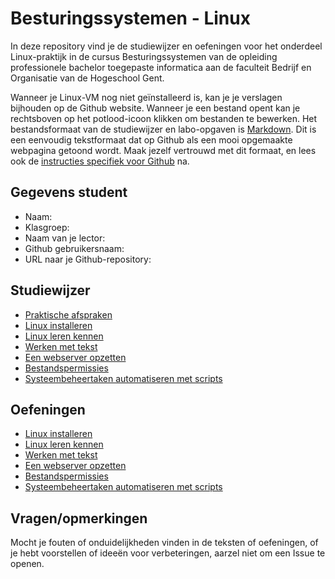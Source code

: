 # Besturingssystemen - Linux

In deze repository vind je de studiewijzer en oefeningen voor het onderdeel Linux-praktijk in de cursus Besturingssystemen van de opleiding professionele bachelor toegepaste informatica aan de faculteit Bedrijf en Organisatie van de Hogeschool Gent.

Wanneer je Linux-VM nog niet geïnstalleerd is, kan je je verslagen bijhouden op de Github website. Wanneer je een bestand opent kan je rechtsboven op het potlood-icoon klikken om bestanden te bewerken. Het bestandsformaat van de studiewijzer en labo-opgaven is [Markdown](https://daringfireball.net/projects/markdown/). Dit is een eenvoudig tekstformaat dat op Github als een mooi opgemaakte webpagina getoond wordt. Maak jezelf vertrouwd met dit formaat, en lees ook de [instructies specifiek voor Github](https://help.github.com/articles/getting-started-with-writing-and-formatting-on-github/) na.

## Gegevens student

- Naam: 
- Klasgroep: 
- Naam van je lector: 
- Github gebruikersnaam: 
- URL naar je Github-repository: 

## Studiewijzer

* [Praktische afspraken](studiewijzer/praktisch.md)
* [Linux installeren](studiewijzer/installatie.md)
* [Linux leren kennen](studiewijzer/verkenning.md)
* [Werken met tekst](studiewijzer/tekst.md)
* [Een webserver opzetten](studiewijzer/webserver.md)
* [Bestandspermissies](studiewijzer/bestandspermissies.md)
* [Systeembeheertaken automatiseren met scripts](studiewijzer/scripts.md)

## Oefeningen

* [Linux installeren](labos/labo-1-installatie.md)
* [Linux leren kennen](labos/labo-1-installatie.md)
* [Werken met tekst](labos/labo-3-tekst.md)
* [Een webserver opzetten](labos/labo-4-webserver.md)
* [Bestandspermissies](labos/labo-5-bestandspermissies.md)
* [Systeembeheertaken automatiseren met scripts](labos/labo-6-scripts.md)

## Vragen/opmerkingen

Mocht je fouten of onduidelijkheden vinden in de teksten of oefeningen, of je hebt voorstellen of ideeën voor verbeteringen, aarzel niet om een Issue te openen.


